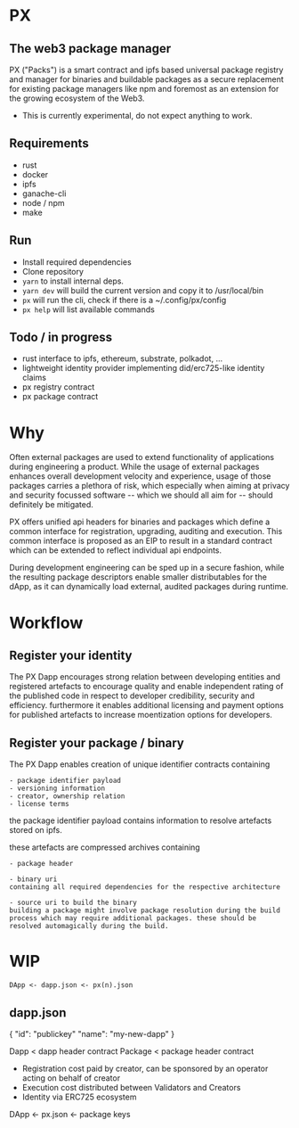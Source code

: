 # PX
## The web3 package manager

PX ("Packs") is a smart contract and ipfs based universal package registry and manager for binaries and buildable packages as a secure replacement for existing package managers like npm and foremost as an extension for the growing ecosystem of the Web3.

* This is currently experimental, do not expect anything to work.

## Requirements
- rust
- docker
- ipfs
- ganache-cli
- node / npm
- make

## Run

- Install required dependencies
- Clone repository
- `yarn` to install internal deps.
- `yarn dev` will build the current version and copy it to /usr/local/bin
- `px` will run the cli, check if there is a ~/.config/px/config
- `px help` will list available commands

## Todo / in progress
- rust interface to ipfs, ethereum, substrate, polkadot, ...
- lightweight identity provider implementing did/erc725-like identity claims
- px registry contract
- px package contract

# Why

Often external packages are used to extend functionality of applications during engineering a product. While the usage of external packages  enhances overall development velocity and experience, usage of those packages carries a plethora of risk, which especially when aiming at privacy and security focussed software -- which we should all aim for -- should definitely be mitigated.

PX offers unified api headers for binaries and packages which define a common interface for registration, upgrading, auditing and execution. This common interface is proposed as an EIP to result in a standard contract which can be extended to reflect individual api endpoints.

During development engineering can be sped up in a secure fashion, while the resulting package descriptors enable smaller distributables for the dApp, as it can dynamically load external, audited packages during runtime.

# Workflow

## Register your identity

The PX Dapp encourages strong relation between developing entities and registered artefacts to encourage quality and enable independent rating of the published code in respect to developer credibility, security and efficiency. furthermore it enables additional licensing and payment options for published artefacts to increase moentization options for developers.

## Register your package / binary

The PX Dapp enables creation of unique identifier contracts containing

	- package identifier payload
	- versioning information
	- creator, ownership relation
	- license terms

the package identifier payload contains information to resolve artefacts stored on ipfs.

these artefacts are compressed archives containing

	- package header

	- binary uri
	containing all required dependencies for the respective architecture

	- source uri to build the binary
	building a package might involve package resolution during the build process which may require additional packages. these should be resolved automagically during the build.




# WIP

`DApp <- dapp.json <- px(n).json`

## dapp.json
{
	"id": "publickey"
	"name": "my-new-dapp"
}





Dapp < dapp header contract
Package < package header contract

* Registration cost paid by creator, can be sponsored by an operator acting on behalf of creator
* Execution cost distributed between Validators and Creators
* Identity via ERC725 ecosystem



DApp <- px.json <- package keys
